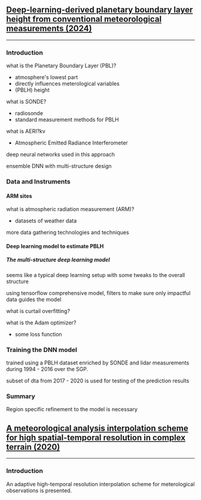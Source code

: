 ## [ Deep-learning-derived planetary boundary layer height from conventional meteorological measurements (2024) ](../papers/acp-24-6477-2024.pdf)

---

### Introduction

what is the Planetary Boundary Layer (PBL)?
- atmosphere's lowest part
- directly influences meterological variables
- (PBLH) height

what is SONDE?
- radiosonde
- standard measurement methods for PBLH

what is AERI?kv
- Atmospheric Emitted Radiance Interferometer

deep neural networks used in this approach

ensemble DNN with multi-structure design

### Data and Instruments

#### ARM sites

what is atmospheric radiation measurement (ARM)?
- datasets of weather data

more data gathering technologies and techniques


#### Deep learning model to estimate PBLH

##### The multi-structure deep learning model

seems like a typical deep learning setup with some tweaks to the overall structure

using tensorflow
comprehensive model, filters to make sure only impactful data guides the model

what is curtail overfitting?

what is the Adam optimizer?
- some loss function

### Training the DNN model

trained using a PBLH dataset enriched by SONDE and lidar measurements during 1994 - 2016 over the SGP.

subset of dta from 2017 - 2020 is used for testing of the prediction results


### Summary
Region specific refinement to the model is necessary

## [ A meteorological analysis interpolation scheme for high spatial-temporal resolution in complex terrain (2020) ](../papers/Clustering_TempRH_Downscale20.pdf)

---

### Introduction

An adaptive high-temporal resolution interpolation scheme for meterological observations is presented.

